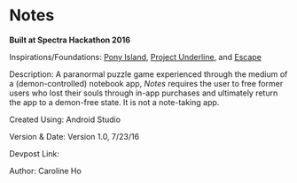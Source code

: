 # Notes

**Built at Spectra Hackathon 2016**

Inspirations/Foundations: [Pony Island](http://store.steampowered.com/app/405640/), [Project Underline](http://devpost.com/software/project-underline), and [Escape](http://devpost.com/software/escape-6xa8zn)

Description: A paranormal puzzle game experienced through the medium of a (demon-controlled) notebook app, *Notes* requires the user to free former users who lost their souls through in-app purchases and ultimately return the app to a demon-free state. It is not a note-taking app.

Created Using: Android Studio

Version & Date: Version 1.0, 7/23/16

Devpost Link:

Author: Caroline Ho
